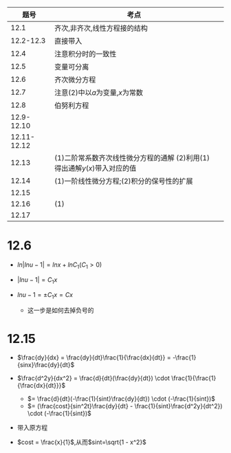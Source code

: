 | 题号        | 考点                                                         |      |
| ----------- | ------------------------------------------------------------ | ---- |
| 12.1        | 齐次,非齐次,线性方程接的结构                                 |      |
| 12.2-12.3   | 直接带入                                                     |      |
| 12.4        | 注意积分时的一致性                                           |      |
| 12.5        | 变量可分离                                                   |      |
| 12.6        | 齐次微分方程                                                 |      |
| 12.7        | 注意(2)中以$a$为变量,$x$为常数                               |      |
| 12.8        | 伯努利方程                                                   |      |
| 12.9-12.10  |                                                              |      |
| 12.11-12.12 |                                                              |      |
| 12.13       | (1)二阶常系数齐次线性微分方程的通解 (2)利用(1)得出通解$y(x)$带入对应的值 |      |
| 12.14       | (1)一阶线性微分方程;(2)积分的保号性的扩展                    |      |
| 12.15       |                                                              |      |
| 12.16       | (1)                                                          |      |
| 12.17       |                                                              |      |

# 12.6

- $ln|lnu-1| = lnx + lnC_1(C_1 > 0)$

- $|lnu-1| = C_1x$
- $lnu-1 = \pm C_1x = Cx$
  - 这一步是如何去掉负号的

# 12.15

- $\frac{dy}{dx} = \frac{dy}{dt}\frac{1}{\frac{dx}{dt}} = -\frac{1}{sinx}\frac{dy}{dt}$

- $\frac{d^2y}{dx^2} = \frac{d}{dt}(\frac{dy}{dt}) \cdot \frac{1}{\frac{1}{\frac{dx}{dt}}}$
  - $= \frac{d}{dt}(-\frac{1}{sint}\frac{dy}{dt}) \cdot (-\frac{1}{sint})$
  - $= (\frac{cost}{sin^2t}\frac{dy}{dt} - \frac{1}{sint}\frac{d^2y}{dt^2}) \cdot (-\frac{1}{sint})$
- 带入原方程
- $cost = \frac{x}{1}$,从而$sint=\sqrt{1 - x^2}$